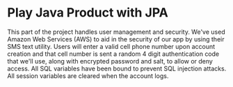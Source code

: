 # Play Java Product with JPA

This part of the project handles user management and security. We've used Amazon Web Services (AWS) to aid in the
security of our app by using their SMS text utility. Users will enter a valid cell phone number upon account creation
and that cell number is sent a random 4 digit authentication code that we'll use, along with encrypted password and
salt, to allow or deny access. All SQL variables have been bound to prevent SQL injection attacks. All session
variables are cleared when the account logs.

